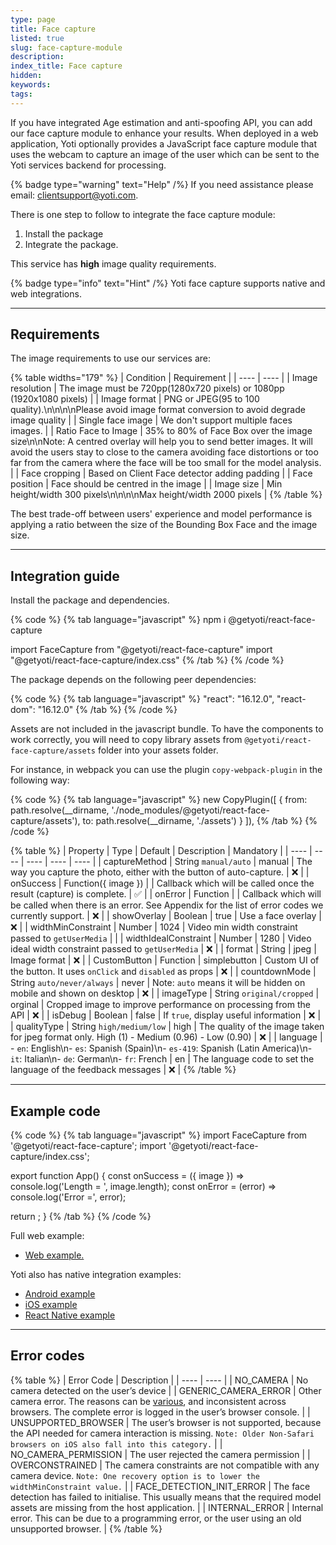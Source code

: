 ```yaml
---
type: page
title: Face capture
listed: true
slug: face-capture-module
description: 
index_title: Face capture
hidden: 
keywords: 
tags: 
---
```


If you have integrated Age estimation and anti-spoofing API, you can add our face capture module to enhance your results. When deployed in a web application, Yoti optionally provides a JavaScript face capture module that uses the webcam to capture an image of the user which can be sent to the Yoti services backend for processing.

{% badge type="warning" text="Help" /%} If you need assistance please email: [clientsupport@yoti.com](mailto:clientsupport@yoti.com).

There is one step to follow to integrate the face capture module:

1. Install the package
2. Integrate the package.

This service has **high** image quality requirements. 

{% badge type="info" text="Hint" /%} Yoti face capture supports native and web integrations.

---

## Requirements

The image requirements to use our services are:

{% table widths="179" %}
| Condition | Requirement | 
| ---- | ---- | 
| Image resolution | The image must be 720pp(1280x720 pixels) or 1080pp (1920x1080 pixels) | 
| Image format | PNG or JPEG(95 to 100 quality).\n\n\n\nPlease avoid image format conversion to avoid degrade image quality | 
| Single face image | We don't support multiple faces images. | 
| Ratio Face to Image | 35% to 80% of Face Box over the image size\n\nNote: A centred overlay will help you to send better images. It will avoid the users stay to close to the camera avoiding face distortions or too far from the camera where the face will be too small for the model analysis. | 
| Face cropping | Based on Client Face detector adding padding | 
| Face position | Face should be centred in the image | 
| Image size | Min height/width 300 pixels\n\n\n\nMax height/width 2000 pixels | 
{% /table %}

The best trade-off between users' experience and model performance is applying a ratio between the size of the Bounding Box Face and the image size.

---

## Integration guide

Install the package and dependencies.

{% code %}
{% tab language="javascript" %}
npm i @getyoti/react-face-capture

import FaceCapture from "@getyoti/react-face-capture"
import "@getyoti/react-face-capture/index.css"
{% /tab %}
{% /code %}

The package depends on the following peer dependencies:

{% code %}
{% tab language="javascript" %}
"react": "16.12.0",
"react-dom": "16.12.0"
{% /tab %}
{% /code %}

Assets are not included in the javascript bundle. To have the components to work correctly, you will need to copy library assets from `@getyoti/react-face-capture/assets` folder into your assets folder.

For instance, in webpack you can use the plugin `copy-webpack-plugin` in the following way:

{% code %}
{% tab language="javascript" %}
new CopyPlugin([
  {
    from: path.resolve(__dirname, './node_modules/@getyoti/react-face-capture/assets'),
    to: path.resolve(__dirname, './assets')
  }
]),
{% /tab %}
{% /code %}

{% table %}
| Property | Type | Default | Description | Mandatory | 
| ---- | ---- | ---- | ---- | ---- | 
| captureMethod | String `manual/auto` | manual | The way you capture the photo, either with the button of auto-capture. | ❌ | 
| onSuccess | Function({ image }) |  | Callback which will be called once the result (capture) is complete. | ✅ | 
| onError | Function |  | Callback which will be called when there is an error. See Appendix for the list of error codes we currently support. | ❌ | 
| showOverlay | Boolean | true | Use a face overlay | ❌ | 
| widthMinConstraint | Number | 1024 | Video min width constraint passed to `getUserMedia` |  | 
| widthIdealConstraint | Number | 1280 | Video ideal width constraint passed to `getUserMedia` | ❌ | 
| format | String | jpeg | Image format | ❌ | 
| CustomButton | Function | simplebutton | Custom UI of the button. It uses `onClick` and `disabled` as props | ❌ | 
| countdownMode | String `auto/never/always` | never | Note: `auto` means it will be hidden on mobile and shown on desktop | ❌ | 
| imageType | String `original/cropped` | orginal | Cropped image to improve performance on processing from the API | ❌ | 
| isDebug | Boolean | false | If `true`, display useful information | ❌ | 
| qualityType | String `high/medium/low` | high | The quality of the image taken for jpeg format only. High (1) - Medium (0.96) - Low (0.90) | ❌ | 
| language | - `en`: English\n- `es`: Spanish (Spain)\n- `es-419`: Spanish (Latin America)\n- `it`: Italian\n- `de`: German\n- `fr`: French | en | The language code to set the language of the feedback messages | ❌ | 
{% /table %}

---

## Example code

{% code %}
{% tab language="javascript" %}
import FaceCapture from '@getyoti/react-face-capture';
import '@getyoti/react-face-capture/index.css';

export function App() {
  const onSuccess = ({ image }) => console.log('Length = ', image.length);
  const onError = (error) => console.log('Error =', error);

  return <FaceCapture onSuccess={onSuccess} onError={onError} />;
}
{% /tab %}
{% /code %}

Full web example:

- [Web example.](https://github.com/getyoti/web-fcm-demo/)

Yoti also has native integration examples:

- [Android example](https://github.com/getyoti/yoti-face-capture-android)
- [iOS example](https://github.com/getyoti/yoti-face-capture-ios)
- [React Native example](https://github.com/getyoti/react-native-yoti-face-capture)

---

## Error codes

{% table %}
| Error Code | Description | 
| ---- | ---- | 
| NO_CAMERA | No camera detected on the user’s device | 
| GENERIC_CAMERA_ERROR | Other camera error. The reasons can be [various](https://developer.mozilla.org/en-US/docs/Web/API/MediaDevices/getUserMedia), and inconsistent across browsers. The complete error is logged in the user’s browser console. | 
| UNSUPPORTED_BROWSER | The user’s browser is not supported, because the API needed for camera interaction is missing. `Note: Older Non-Safari browsers on iOS also fall into this category.` | 
| NO_CAMERA_PERMISSION | The user rejected the camera permission | 
| OVERCONSTRAINED | The camera constraints are not compatible with any camera device. `Note: One recovery option is to lower the widthMinConstraint value.` | 
| FACE_DETECTION_INIT_ERROR | The face detection has failed to initialise. This usually means that the required model assets are missing from the host application. | 
| INTERNAL_ERROR | Internal error. This can be due to a programming error, or the user using an old unsupported browser. | 
{% /table %}